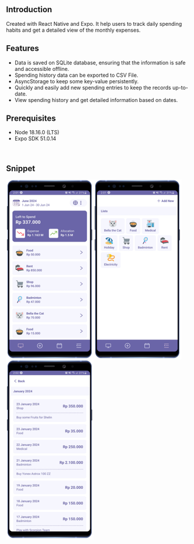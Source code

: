 ## Introduction

Created with React Native and Expo. It help users to track daily spending habits and get a detailed view of the monthly expenses.

## Features

- Data is saved on SQLite database, ensuring that the information is safe and accessible offline.
- Spending history data can be exported to CSV File.
- AsyncStorage to keep some key-value persistently.
- Quickly and easily add new spending entries to keep the records up-to-date.
- View spending history and get detailed information based on dates.

## Prerequisites

- Node 18.16.0 (LTS)
- Expo SDK 51.0.14

<br/>

## Snippet

<div style="display: flex; flex-wrap: wrap;">
<img src="screenshot/screenshot1.png" alt="Screenshot 1" width="240px"/>
<img src="screenshot/screenshot2.png" alt="Screenshot 2" width="240px"/>
<img src="screenshot/screenshot3.png" alt="Screenshot 3" width="240px"/>
</div>
